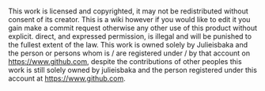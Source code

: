 #

This work is licensed and copyrighted, it may not be redistributed without consent of its creator. This is a wiki however if you would like to edit it you gain make a commit request otherwise any other use of this product without explicit. direct, and expressed permission, is illegal and will be punished to the fullest extent of the law. This work is owned solely by Julieisbaka and the person or persons whom is / are registered under / by that account on <https://www.github.com>, despite the contributions of other peoples this work is still solely owned by julieisbaka and the person registered under this account at <https://www.github.com>.
